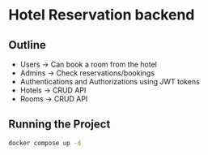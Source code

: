# Hotel Reservation backend

## Outline

- Users -> Can book a room from the hotel
- Admins -> Check reservations/bookings
- Authentications and Authorizations using JWT tokens
- Hotels -> CRUD API 
- Rooms -> CRUD API

## Running the Project

```bash
docker compose up -d
```
